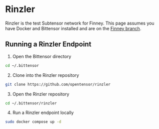 # Rinzler

Rinzler is the test Subtensor network for Finney. This page assumes you have Docker and Bittensor installed and are on the [Finney branch](SwitchingBranches.md).

## Running a Rinzler Endpoint

1. Open the Bittensor directory
```bash
cd ~/.bittensor
```

2. Clone into the Rinzler repository
```bash
git clone https://github.com/opentensor/rinzler
```

3. Open the Rinzler repository
```bash
cd ~/.bittensor/rinzler
```

4. Run a Rinzler endpoint locally
```bash
sudo docker compose up -d
```
